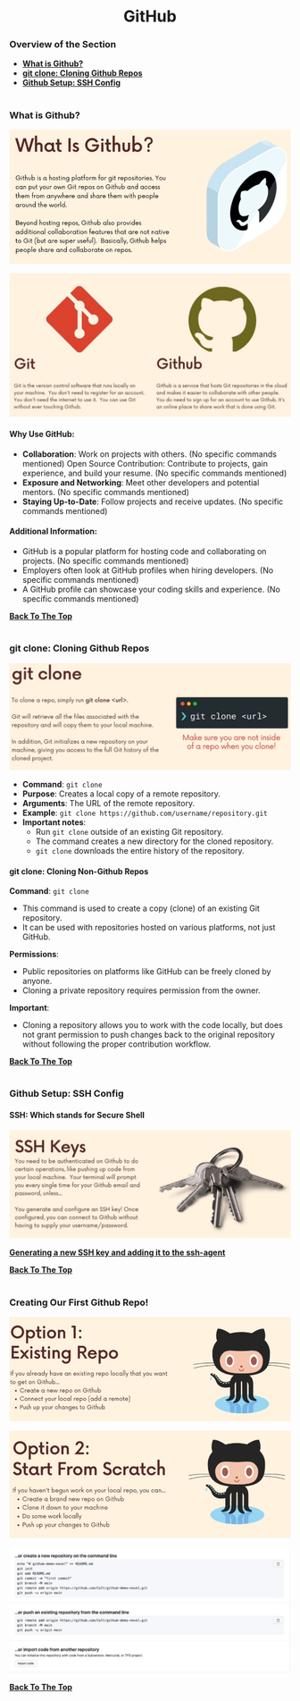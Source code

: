 <h1 align="center">GitHub</h1>

### Overview of the Section
* **[What is Github?](#github)**
* **[git clone: Cloning Github Repos](#git-clone)**
* **[Github Setup: SSH Config](#ssh)**

#
### <a name="github">What is Github?</a>

![github](https://github.com/tsokac2/-_-_Git_and_GitHub_CheatSheet/blob/main/src/44.JPG)

![Comparison](https://github.com/tsokac2/-_-_Git_and_GitHub_CheatSheet/blob/main/src/45.JPG)

#### Why Use GitHub:
- **Collaboration**: Work on projects with others. (No specific commands mentioned)
Open Source Contribution: Contribute to projects, gain experience, and build your resume. (No specific commands mentioned)
- **Exposure and Networking**: Meet other developers and potential mentors. (No specific commands mentioned)
- **Staying Up-to-Date**: Follow projects and receive updates. (No specific commands mentioned)

#### Additional Information:
- GitHub is a popular platform for hosting code and collaborating on projects. (No specific commands mentioned)
- Employers often look at GitHub profiles when hiring developers. (No specific commands mentioned)
- A GitHub profile can showcase your coding skills and experience. (No specific commands mentioned)

**[Back To The Top](#Overview-of-the-Section)**
#
### <a name="git-clone">git clone: Cloning Github Repos</a>

![git-clone](https://github.com/tsokac2/-_-_Git_and_GitHub_CheatSheet/blob/main/src/46.JPG)

- **Command**: ``git clone``
- **Purpose**: Creates a local copy of a remote repository.
- **Arguments**: The URL of the remote repository.
- **Example**: ``git clone https://github.com/username/repository.git``
- **Important notes**:
    - Run ``git clone`` outside of an existing Git repository.
    - The command creates a new directory for the cloned repository.
    - ``git clone`` downloads the entire history of the repository.

#### git clone: Cloning Non-Github Repos

**Command**: ``git clone``
- This command is used to create a copy (clone) of an existing Git repository.
- It can be used with repositories hosted on various platforms, not just GitHub.

**Permissions**:
- Public repositories on platforms like GitHub can be freely cloned by anyone.
- Cloning a private repository requires permission from the owner.

**Important**:
- Cloning a repository allows you to work with the code locally, but does not grant permission to push changes back to the original repository without following the proper contribution workflow.

**[Back To The Top](#Overview-of-the-Section)**
#
### <a name="ssh">Github Setup: SSH Config</a>

#### SSH: Which stands for Secure Shell

![SSH](https://github.com/tsokac2/-_-_Git_and_GitHub_CheatSheet/blob/main/src/47.JPG)

**[Generating a new SSH key and adding it to the ssh-agent](https://docs.github.com/en/authentication/connecting-to-github-with-ssh/generating-a-new-ssh-key-and-adding-it-to-the-ssh-agent)**

**[Back To The Top](#Overview-of-the-Section)**
#
### <a name="">Creating Our First Github Repo!</a>

![Git-Repo_01](https://github.com/tsokac2/-_-_Git_and_GitHub_CheatSheet/blob/main/src/48.JPG)

![Git-Repo_02](https://github.com/tsokac2/-_-_Git_and_GitHub_CheatSheet/blob/main/src/49.JPG)


![Git-Repo_03](https://github.com/tsokac2/-_-_Git_and_GitHub_CheatSheet/blob/main/src/50.JPG)

**[Back To The Top](#Overview-of-the-Section)**
#